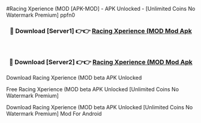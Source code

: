 #Racing Xperience (MOD [APK-MOD] - APK Unlocked - [Unlimited Coins No Watermark Premium] ppfn0



<div align="center">

<h3>🔴 Download [Server1] 👉👉 <a href="https://momento.my/?title=Racing_Xperience_(MOD">Racing Xperience (MOD Mod Apk</a></h3><br>

<h3>🔴 Download [Server2] 👉👉 <a href="https://momento.my/?title=Racing_Xperience_(MOD">Racing Xperience (MOD Mod Apk</a></h3>
</div>



Download Racing Xperience (MOD beta APK Unlocked

Free Racing Xperience (MOD beta APK Unlocked [Unlimited Coins No Watermark Premium]

Download Racing Xperience (MOD beta APK Unlocked [Unlimited Coins No Watermark Premium] Mod For Android
